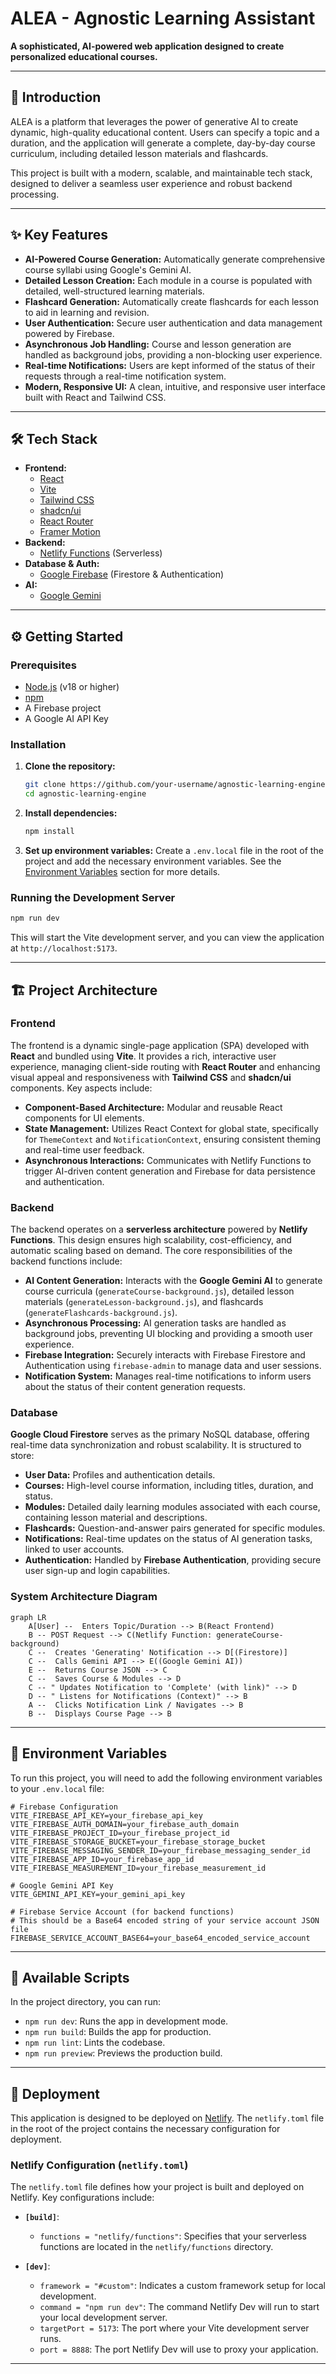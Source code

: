 # ALEA - Agnostic Learning Assistant

**A sophisticated, AI-powered web application designed to create personalized educational courses.**

---

## 🚀 Introduction

ALEA is a platform that leverages the power of generative AI to create dynamic, high-quality educational content. Users can specify a topic and a duration, and the application will generate a complete, day-by-day course curriculum, including detailed lesson materials and flashcards.

This project is built with a modern, scalable, and maintainable tech stack, designed to deliver a seamless user experience and robust backend processing.

---

## ✨ Key Features

*   **AI-Powered Course Generation:** Automatically generate comprehensive course syllabi using Google's Gemini AI.
*   **Detailed Lesson Creation:** Each module in a course is populated with detailed, well-structured learning materials.
*   **Flashcard Generation:** Automatically create flashcards for each lesson to aid in learning and revision.
*   **User Authentication:** Secure user authentication and data management powered by Firebase.
*   **Asynchronous Job Handling:** Course and lesson generation are handled as background jobs, providing a non-blocking user experience.
*   **Real-time Notifications:** Users are kept informed of the status of their requests through a real-time notification system.
*   **Modern, Responsive UI:** A clean, intuitive, and responsive user interface built with React and Tailwind CSS.

---

## 🛠️ Tech Stack

*   **Frontend:**
    *   [React](https://reactjs.org/)
    *   [Vite](https://vitejs.dev/)
    *   [Tailwind CSS](https://tailwindcss.com/)
    *   [shadcn/ui](https://ui.shadcn.com/)
    *   [React Router](https://reactrouter.com/)
    *   [Framer Motion](https://www.framer.com/motion/)
*   **Backend:**
    *   [Netlify Functions](https://www.netlify.com/products/functions/) (Serverless)
*   **Database & Auth:**
    *   [Google Firebase](https://firebase.google.com/) (Firestore & Authentication)
*   **AI:**
    *   [Google Gemini](https://ai.google.dev/)

---

## ⚙️ Getting Started

### Prerequisites

*   [Node.js](https://nodejs.org/) (v18 or higher)
*   [npm](https://www.npmjs.com/)
*   A Firebase project
*   A Google AI API Key

### Installation

1.  **Clone the repository:**
    ```bash
    git clone https://github.com/your-username/agnostic-learning-engine.git
    cd agnostic-learning-engine
    ```

2.  **Install dependencies:**
    ```bash
    npm install
    ```

3.  **Set up environment variables:**
    Create a `.env.local` file in the root of the project and add the necessary environment variables. See the [Environment Variables](#-environment-variables) section for more details.

### Running the Development Server

```bash
npm run dev
```

This will start the Vite development server, and you can view the application at `http://localhost:5173`.

---

## 🏗️ Project Architecture

### Frontend

The frontend is a dynamic single-page application (SPA) developed with **React** and bundled using **Vite**. It provides a rich, interactive user experience, managing client-side routing with **React Router** and enhancing visual appeal and responsiveness with **Tailwind CSS** and **shadcn/ui** components. Key aspects include:
*   **Component-Based Architecture:** Modular and reusable React components for UI elements.
*   **State Management:** Utilizes React Context for global state, specifically for `ThemeContext` and `NotificationContext`, ensuring consistent theming and real-time user feedback.
*   **Asynchronous Interactions:** Communicates with Netlify Functions to trigger AI-driven content generation and Firebase for data persistence and authentication.

### Backend

The backend operates on a **serverless architecture** powered by **Netlify Functions**. This design ensures high scalability, cost-efficiency, and automatic scaling based on demand. The core responsibilities of the backend functions include:
*   **AI Content Generation:** Interacts with the **Google Gemini AI** to generate course curricula (`generateCourse-background.js`), detailed lesson materials (`generateLesson-background.js`), and flashcards (`generateFlashcards-background.js`).
*   **Asynchronous Processing:** AI generation tasks are handled as background jobs, preventing UI blocking and providing a smooth user experience.
*   **Firebase Integration:** Securely interacts with Firebase Firestore and Authentication using `firebase-admin` to manage data and user sessions.
*   **Notification System:** Manages real-time notifications to inform users about the status of their content generation requests.

### Database

**Google Cloud Firestore** serves as the primary NoSQL database, offering real-time data synchronization and robust scalability. It is structured to store:
*   **User Data:** Profiles and authentication details.
*   **Courses:** High-level course information, including titles, duration, and status.
*   **Modules:** Detailed daily learning modules associated with each course, containing lesson material and descriptions.
*   **Flashcards:** Question-and-answer pairs generated for specific modules.
*   **Notifications:** Real-time updates on the status of AI generation tasks, linked to user accounts.
*   **Authentication:** Handled by **Firebase Authentication**, providing secure user sign-up and login capabilities.

### System Architecture Diagram

```mermaid
graph LR
    A[User] --  Enters Topic/Duration --> B(React Frontend)
    B -- POST Request --> C(Netlify Function: generateCourse-background)
    C --  Creates 'Generating' Notification --> D[(Firestore)]
    C --  Calls Gemini API --> E((Google Gemini AI))
    E --  Returns Course JSON --> C
    C --  Saves Course & Modules --> D
    C -- " Updates Notification to 'Complete' (with link)" --> D
    D -- " Listens for Notifications (Context)" --> B
    A --  Clicks Notification Link / Navigates --> B
    B --  Displays Course Page --> B
```

---

## 🔑 Environment Variables

To run this project, you will need to add the following environment variables to your `.env.local` file:

```
# Firebase Configuration
VITE_FIREBASE_API_KEY=your_firebase_api_key
VITE_FIREBASE_AUTH_DOMAIN=your_firebase_auth_domain
VITE_FIREBASE_PROJECT_ID=your_firebase_project_id
VITE_FIREBASE_STORAGE_BUCKET=your_firebase_storage_bucket
VITE_FIREBASE_MESSAGING_SENDER_ID=your_firebase_messaging_sender_id
VITE_FIREBASE_APP_ID=your_firebase_app_id
VITE_FIREBASE_MEASUREMENT_ID=your_firebase_measurement_id

# Google Gemini API Key
VITE_GEMINI_API_KEY=your_gemini_api_key

# Firebase Service Account (for backend functions)
# This should be a Base64 encoded string of your service account JSON file
FIREBASE_SERVICE_ACCOUNT_BASE64=your_base64_encoded_service_account
```

---

## 📜 Available Scripts

In the project directory, you can run:

*   `npm run dev`: Runs the app in development mode.
*   `npm run build`: Builds the app for production.
*   `npm run lint`: Lints the codebase.
*   `npm run preview`: Previews the production build.

---

## 🚀 Deployment

This application is designed to be deployed on [Netlify](https://www.netlify.com/). The `netlify.toml` file in the root of the project contains the necessary configuration for deployment.

### Netlify Configuration (`netlify.toml`)

The `netlify.toml` file defines how your project is built and deployed on Netlify. Key configurations include:

*   **`[build]`**:
    *   `functions = "netlify/functions"`: Specifies that your serverless functions are located in the `netlify/functions` directory.

*   **`[dev]`**:
    *   `framework = "#custom"`: Indicates a custom framework setup for local development.
    *   `command = "npm run dev"`: The command Netlify Dev will run to start your local development server.
    *   `targetPort = 5173`: The port where your Vite development server runs.
    *   `port = 8888`: The port Netlify Dev will use to proxy your application.

---
